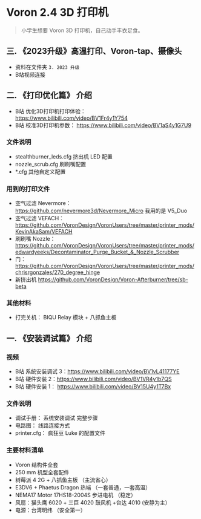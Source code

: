 # Voron 2.4 3D 打印机
> 小学生想要 Voron 3D 打印机，自己动手丰衣足食。


## 三. 《2023升级》高温打印、Voron-tap、摄像头
* 资料在文件夹  `3. 2023 升级`
* B站视频连接

## 二. 《打印优化篇》 介绍
* B站 优化3D打印机打印体验： https://www.bilibili.com/video/BV1Fr4y1Y754
* B站 校准3D打印机参数： https://www.bilibili.com/video/BV1aS4y1G7U9


### 文件说明
*  stealthburner_leds.cfg  挤出机 LED 配置
*  nozzle_scrub.cfg	刷刷嘴配置
*  *.cfg 其他自定义配置


### 用到的打印文件
* 空气过滤 Nevermore：  https://github.com/nevermore3d/Nevermore_Micro  我用的是 V5_Duo
* 空气过滤 VEFACH： https://github.com/VoronDesign/VoronUsers/tree/master/printer_mods/KevinAkaSam/VEFACH
* 刷刷嘴 Nozzle： https://github.com/VoronDesign/VoronUsers/tree/master/printer_mods/edwardyeeks/Decontaminator_Purge_Bucket_&_Nozzle_Scrubber
* 门： https://github.com/VoronDesign/VoronUsers/tree/master/printer_mods/chrisrgonzales/270_degree_hinge
* 新挤出机 https://github.com/VoronDesign/Voron-Afterburner/tree/sb-beta      

### 其他材料
* 打完关机： BIQU Relay 模块 + 八抓鱼主板




## 一. 《安装调试篇》 介绍
### 视频
* B站 系统安装调试 3：https://www.bilibili.com/video/BV1vL41177YE
* B站 硬件安装 2：https://www.bilibili.com/video/BV1VR4y1b7QS
* B站 硬件安装 1： https://www.bilibili.com/video/BV15U4y1T7Bx


### 文件说明
* 调试手册： 系统安装调试 完整步骤
* 电路图： 线路连接方式
* printer.cfg： 疯狂豆 Luke 的配置文件



### 主要材料清单
* Voron 结构件全套 
* 250 mm 机型全套配件
* 树莓派 4 2G + 八抓鱼主板	（主流省心）
* E3DV6 + Phaetus Dragon 热端	（一套普通，一套高温）
* NEMA17 Motor 17HS18-2004S	步进电机 （稳定）
* 风扇：猫头鹰 6020 + 三巨 4020 鼓风机 +台达 4010  (安静为主）
* 电源：台湾明纬 （安全第一）




